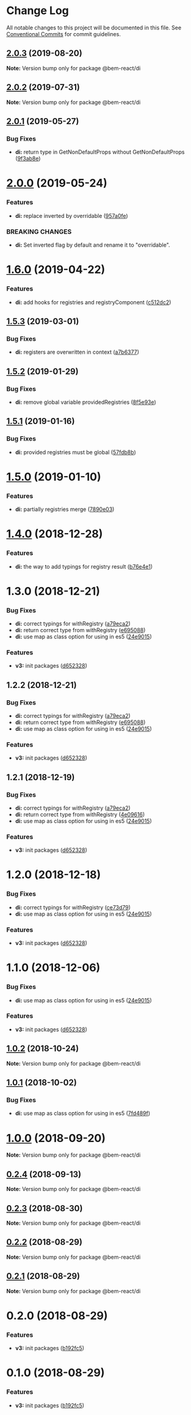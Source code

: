 # Change Log

All notable changes to this project will be documented in this file.
See [Conventional Commits](https://conventionalcommits.org) for commit guidelines.

## [2.0.3](https://github.com/bem/bem-react/compare/@bem-react/di@2.0.2...@bem-react/di@2.0.3) (2019-08-20)

**Note:** Version bump only for package @bem-react/di





## [2.0.2](https://github.com/bem/bem-react/compare/@bem-react/di@2.0.1...@bem-react/di@2.0.2) (2019-07-31)

**Note:** Version bump only for package @bem-react/di





## [2.0.1](https://github.com/bem/bem-react/compare/@bem-react/di@2.0.0...@bem-react/di@2.0.1) (2019-05-27)


### Bug Fixes

* **di:** return type in GetNonDefaultProps without GetNonDefaultProps ([9f3ab8e](https://github.com/bem/bem-react/commit/9f3ab8e))





# [2.0.0](https://github.com/bem/bem-react/tree/master/packages/di/compare/@bem-react/di@1.6.0...@bem-react/di@2.0.0) (2019-05-24)


### Features

* **di:** replace inverted by overridable ([957a0fe](https://github.com/bem/bem-react/commit/957a0fe))


### BREAKING CHANGES

* **di:** Set inverted flag by default and rename it to "overridable".





# [1.6.0](https://github.com/bem/bem-react/tree/master/packages/di/compare/@bem-react/di@1.5.3...@bem-react/di@1.6.0) (2019-04-22)


### Features

* **di:** add hooks for registries and registryComponent ([c512dc2](https://github.com/bem/bem-react/commit/c512dc2))





## [1.5.3](https://github.com/bem/bem-react/tree/master/packages/di/compare/@bem-react/di@1.5.2...@bem-react/di@1.5.3) (2019-03-01)


### Bug Fixes

* **di:** registers are overwritten in context ([a7b6377](https://github.com/bem/bem-react/commit/a7b6377))





## [1.5.2](https://github.com/bem/bem-react/tree/master/packages/di/compare/@bem-react/di@1.5.1...@bem-react/di@1.5.2) (2019-01-29)


### Bug Fixes

* **di:** remove global variable providedRegistries ([8f5e93e](https://github.com/bem/bem-react/commit/8f5e93e))





## [1.5.1](https://github.com/bem/bem-react/tree/master/packages/di/compare/@bem-react/di@1.5.0...@bem-react/di@1.5.1) (2019-01-16)


### Bug Fixes

* **di:** provided registries must be global ([57fdb8b](https://github.com/bem/bem-react/commit/57fdb8b))





# [1.5.0](https://github.com/bem/bem-react/tree/master/packages/di/compare/@bem-react/di@1.4.0...@bem-react/di@1.5.0) (2019-01-10)


### Features

* **di:** partially registries merge ([7890e03](https://github.com/bem/bem-react/commit/7890e03))





# [1.4.0](https://github.com/bem/bem-react/tree/master/packages/di/compare/@bem-react/di@1.3.0...@bem-react/di@1.4.0) (2018-12-28)


### Features

* **di:** the way to add typings for registry result ([b76e4e1](https://github.com/bem/bem-react/commit/b76e4e1))





# 1.3.0 (2018-12-21)


### Bug Fixes

* **di:** correct typings for withRegistry ([a79eca2](https://github.com/bem/bem-react/commit/a79eca2))
* **di:** return correct type from withRegistry ([e695088](https://github.com/bem/bem-react/commit/e695088))
* **di:** use map as class option for using in es5 ([24e9015](https://github.com/bem/bem-react/commit/24e9015))


### Features

* **v3:** init packages ([d652328](https://github.com/bem/bem-react/commit/d652328))





## 1.2.2 (2018-12-21)


### Bug Fixes

* **di:** correct typings for withRegistry ([a79eca2](https://github.com/bem/bem-react/commit/a79eca2))
* **di:** return correct type from withRegistry ([e695088](https://github.com/bem/bem-react/commit/e695088))
* **di:** use map as class option for using in es5 ([24e9015](https://github.com/bem/bem-react/commit/24e9015))


### Features

* **v3:** init packages ([d652328](https://github.com/bem/bem-react/commit/d652328))





## 1.2.1 (2018-12-19)


### Bug Fixes

* **di:** correct typings for withRegistry ([a79eca2](https://github.com/bem/bem-react/commit/a79eca2))
* **di:** return correct type from withRegistry ([4e09616](https://github.com/bem/bem-react/commit/4e09616))
* **di:** use map as class option for using in es5 ([24e9015](https://github.com/bem/bem-react/commit/24e9015))


### Features

* **v3:** init packages ([d652328](https://github.com/bem/bem-react/commit/d652328))





# 1.2.0 (2018-12-18)


### Bug Fixes

* **di:** correct typings for withRegistry ([ce73d79](https://github.com/bem/bem-react/commit/ce73d79))
* **di:** use map as class option for using in es5 ([24e9015](https://github.com/bem/bem-react/commit/24e9015))


### Features

* **v3:** init packages ([d652328](https://github.com/bem/bem-react/commit/d652328))





# 1.1.0 (2018-12-06)


### Bug Fixes

* **di:** use map as class option for using in es5 ([24e9015](https://github.com/bem/bem-react/commit/24e9015))


### Features

* **v3:** init packages ([d652328](https://github.com/bem/bem-react/commit/d652328))





<a name="1.0.2"></a>
## [1.0.2](https://github.com/bem/bem-react-core/compare/@bem-react/di@1.0.1...@bem-react/di@1.0.2) (2018-10-24)

**Note:** Version bump only for package @bem-react/di





<a name="1.0.1"></a>
## [1.0.1](https://github.com/bem/bem-react-core/compare/@bem-react/di@0.2.4...@bem-react/di@1.0.1) (2018-10-02)


### Bug Fixes

* **di:** use map as class option for using in es5 ([7fd489f](https://github.com/bem/bem-react-core/commit/7fd489f))





<a name="1.0.0"></a>
# [1.0.0](https://github.com/bem/bem-react-core/compare/@bem-react/di@0.2.4...@bem-react/di@1.0.0) (2018-09-20)

**Note:** Version bump only for package @bem-react/di





<a name="0.2.4"></a>
## [0.2.4](https://github.com/bem/bem-react-core/compare/@bem-react/di@0.2.3...@bem-react/di@0.2.4) (2018-09-13)

**Note:** Version bump only for package @bem-react/di





<a name="0.2.3"></a>
## [0.2.3](https://github.com/bem/bem-react-core/compare/@bem-react/di@0.2.2...@bem-react/di@0.2.3) (2018-08-30)

**Note:** Version bump only for package @bem-react/di





<a name="0.2.2"></a>
## [0.2.2](https://github.com/bem/bem-react-core/compare/@bem-react/di@0.2.1...@bem-react/di@0.2.2) (2018-08-29)

**Note:** Version bump only for package @bem-react/di





<a name="0.2.1"></a>
## [0.2.1](https://github.com/bem/bem-react-core/compare/@bem-react/di@0.2.0...@bem-react/di@0.2.1) (2018-08-29)

**Note:** Version bump only for package @bem-react/di





<a name="0.2.0"></a>
# 0.2.0 (2018-08-29)


### Features

* **v3:** init packages ([b192fc5](https://github.com/bem/bem-react-core/commit/b192fc5))





<a name="0.1.0"></a>
# 0.1.0 (2018-08-29)


### Features

* **v3:** init packages ([b192fc5](https://github.com/bem/bem-react-core/commit/b192fc5))
